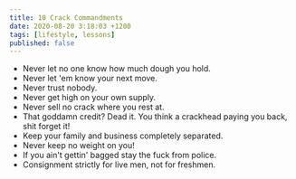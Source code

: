 ```yaml
---
title: 10 Crack Commandments
date: 2020-08-20 3:18:03 +1200
tags: [lifestyle, lessons]
published: false
---
```


- Never let no one know how much dough you hold.
- Never let 'em know your next move.
- Never trust nobody.
- Never get high on your own supply.
- Never sell no crack where you rest at.
- That goddamn credit? Dead it. You think a crackhead paying you back, shit forget it!
- Keep your family and business completely separated.
- Never keep no weight on you!
- If you ain't gettin' bagged stay the fuck from police.
- Consignment strictly for live men, not for freshmen.
